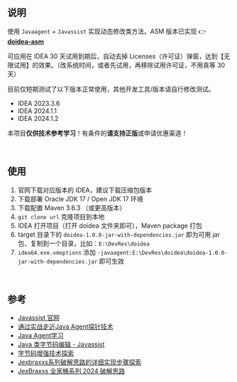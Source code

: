## 说明

使用 `Javaagent` + `Javassist` 实现动态修改类方法。ASM 版本已实现 👉 **[doidea-asm](https://github.com/M1Yellow/doidea-asm)**

可应用在 IDEA 30 天试用到期后，自动去掉 Licenses（许可证）弹窗，达到【无限试用】的效果。（改系统时间，或者先试用，再移除试用许可证，不用真等 30 天）

目前仅短期测试了以下版本正常使用，其他开发工具/版本请自行修改测试。
- IDEA 2023.3.6
- IDEA 2024.1.1
- IDEA 2024.1.2



本项目**仅供技术参考学习**！有条件的**请支持正版**或申请优惠渠道！



<br/>

## 使用

1. 官网下载对应版本的 IDEA，建议下载压缩包版本
2. 下载部署 Oracle JDK 17 / Open JDK 17 环境
3. 下载配置 Maven 3.6.3 （或更高版本）
4. `git clone url` 克隆项目到本地
5. IDEA 打开项目（打开 doidea 文件夹即可），Maven package 打包
6. target 目录下的 `doidea-1.0.0-jar-with-dependencies.jar` 即为可用 jar 包，复制到一个目录，比如：`E:\DevRes\doidea`
7. `idea64.exe.vmoptions` 添加 `-javaagent:E:\DevRes\doidea\doidea-1.0.0-jar-with-dependencies.jar` 即可生效



<br/>

## 参考

- [Javassist 官网](http://www.javassist.org)
- [通过实战走近Java Agent探针技术](https://juejin.cn/post/7025410644463583239)
- [Java Agent学习](https://www.yijinglab.com/specialized/20211214150751)
- [Java 类字节码编辑 - Javassist](https://javasec.org/javase/JavaByteCode/Javassist.html)
- [字节码增强技术探索](https://tech.meituan.com/2019/09/05/java-bytecode-enhancement.html)
- [Jexbraxxs系列破解思路的详细实现步骤探索](https://www.52pojie.cn/thread-1921814-1-1.html)
- [JexBraxxs 全家桶系列 2024 破解思路](https://www.52pojie.cn/thread-1919098-1-1.html)



<br/>
